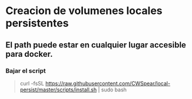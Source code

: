 # Creacion de volumenes locales persistentes
## El path puede estar en cualquier lugar accesible para docker.

### Bajar el script
>curl -fsSL https://raw.githubusercontent.com/CWSpear/local-persist/master/scripts/install.sh | sudo bash

###